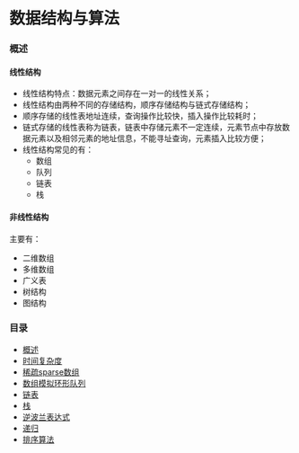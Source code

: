 # 数据结构与算法

### 概述

#### 线性结构

- 线性结构特点：数据元素之间存在一对一的线性关系；
- 线性结构由两种不同的存储结构，顺序存储结构与链式存储结构；
- 顺序存储的线性表地址连续，查询操作比较快，插入操作比较耗时；
- 链式存储的线性表称为链表，链表中存储元素不一定连续，元素节点中存放数据元素以及相邻元素的地址信息，不能寻址查询，元素插入比较方便；
- 线性结构常见的有：
    - 数组
    - 队列
    - 链表
    - 栈
    
#### 非线性结构

主要有：

- 二维数组
- 多维数组
- 广义表
- 树结构
- 图结构

### 目录

- [概述](./概述.md)
- [时间复杂度](./常见的时间复杂度.md)
- [稀疏sparse数组](./稀疏sparse数组.md)
- [数组模拟环形队列](./数组模拟环形队列.md)
- [链表](./链表.md)
- [栈](./栈.md)
- [逆波兰表达式](./逆波兰表达式.md)
- [递归](./递归.md)
- [排序算法](./排序算法.md)